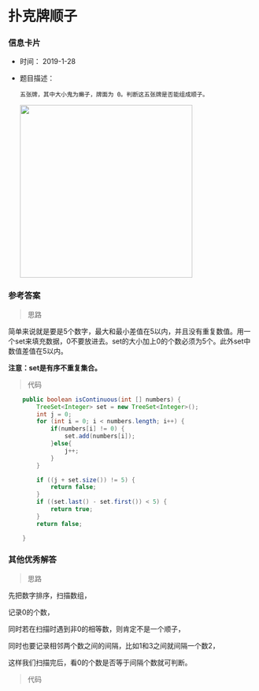 # 扑克牌顺子 

### 信息卡片 

- 时间： 2019-1-28

- 题目描述：

  ```
  五张牌，其中大小鬼为癞子，牌面为 0。判断这五张牌是否能组成顺子。
  ```

   <img src="https://cs-notes-1256109796.cos.ap-guangzhou.myqcloud.com/eaa506b6-0747-4bee-81f8-3cda795d8154.png" width="350px"> 





### 参考答案

> 思路

简单来说就是要是5个数字，最大和最小差值在5以内，并且没有重复数值。用一个set来填充数据，0不要放进去。set的大小加上0的个数必须为5个。此外set中数值差值在5以内。

**注意：set是有序不重复集合。**




> 代码

```java
    public boolean isContinuous(int [] numbers) {
        TreeSet<Integer> set = new TreeSet<Integer>();
        int j = 0;
        for (int i = 0; i < numbers.length; i++) {
            if(numbers[i] != 0) {
                set.add(numbers[i]);
            }else{
                j++;
            }
        }

        if ((j + set.size()) != 5) {
            return false;
        }
        if ((set.last() - set.first()) < 5) {
            return true;
        }
        return false;

    }
```



 

### 其他优秀解答

> 思路

先把数字排序，扫描数组，

记录0的个数，

同时若在扫描时遇到非0的相等数，则肯定不是一个顺子，

同时也要记录相邻两个数之间的间隔，比如1和3之间就间隔一个数2，

这样我们扫描完后，看0的个数是否等于间隔个数就可判断。



> 代码

```java

```

